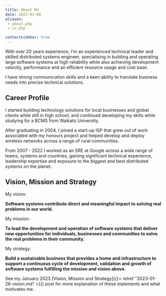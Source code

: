 ```yaml
---
title: About Me
date: 2023-01-08
aliases:
 - about.php
 - cv.php

contactsidebar: true
---
```


With over 20 years experience, I'm an experienced technical leader and skilled distributed systems engineer, specialising in building and operating large software systems at high reliability while also achieving development velocity, performance and an efficient resource usage and cost base.

I have strong communication skills and a keen ability to translate business needs into precise technical solutions.

## Career Profile

I started building technology solutions for local businesses and global clients while still in high school, and continued developing my skills while studying for a BCMS from Waikato University.

After graduating in 2004, I joined a start-up ISP that grew out of work associated with my honours project and helped develop and deploy wireless networks across a range of rural communities.

From 2007 - 2022 I worked as an SRE at Google across a wide range of teams, systems and countries, gaining significant technical experience, leadership expertise and exposure to the biggest and best distributed systems on the planet.

## Vision, Mission and Strategy

My vision:

**Software systems contribute direct and meaningful impact to solving real problems in our world.**

My mission:

**To lead the development and operation of software systems that deliver new opportunities for individuals, businesses and communities to solve the real problems in their community.**

My strategy:

**Build a sustainable business that provides a home and infrastructure to support a continuous cycle of development, validation and growth of software systems fulfilling the mission and vision above.**

See my January 2023 [Vision, Mission and Strategy]({{< relref "2023-01-26-vision.md" >}}) post for more explanation of these statements and what motivates me.
